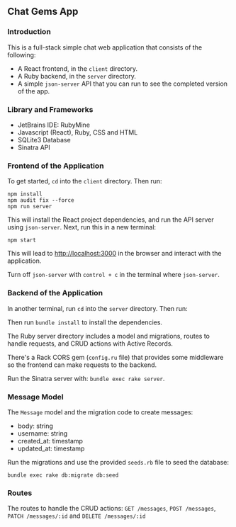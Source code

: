## Chat Gems App

### Introduction
This is a full-stack simple chat web application that consists of the following:

- A React frontend, in the `client` directory.
- A Ruby backend, in the `server` directory.
- A simple `json-server` API that you can run to see the completed version of the app.

### Library and Frameworks
- JetBrains IDE: RubyMine
- Javascript (React), Ruby, CSS and HTML 
- SQLite3 Database
- Sinatra API

### Frontend of the Application
To get started, `cd` into the `client` directory. Then run:

```console
npm install
npm audit fix --force
npm run server
```

This will install the React project dependencies, and run the API server
using `json-server`. Next, run this in a new terminal:

```console
npm start
```

This will lead to [http://localhost:3000](http://localhost:3000) in the browser and interact with the application.

Turn off `json-server` with `control + c` in the terminal where `json-server`.

### Backend of the Application
In another terminal, run `cd` into the `server` directory. Then run:

Then run `bundle install` to install the dependencies.

The Ruby server directory includes a model and migrations, routes to handle requests, and CRUD actions with Active Records.

There's a Rack CORS gem (`config.ru` file) that provides some middleware so the frontend can make requests to the backend.

Run the Sinatra server with: `bundle exec rake server`.

### Message Model
The `Message` model and the migration code to create messages:
- body: string
- username: string
- created_at: timestamp
- updated_at: timestamp

Run the migrations and use the provided `seeds.rb` file to seed the database:

```console
bundle exec rake db:migrate db:seed
```

### Routes
The routes to handle the CRUD actions: `GET /messages`, `POST /messages`, `PATCH /messages/:id` and `DELETE /messages/:id`

